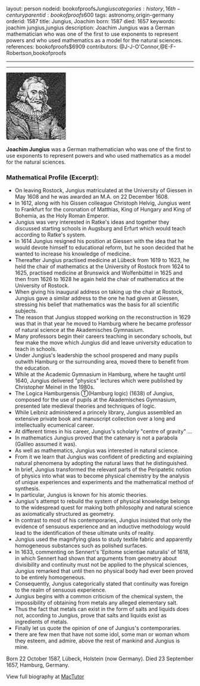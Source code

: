 layout: person
nodeid: bookofproofs$Jungius
categories: history,16th-century
parentid: bookofproofs$600
tags: astronomy,origin-germany
orderid: 1587
title: Jungius, Joachim
born: 1587
died: 1657
keywords: joachim jungius,jungius
description: Joachim Jungius was a German mathematician who was one of the first to use exponents to represent powers and who used mathematics as a model for the natural sciences.
references: bookofproofs$6909
contributors: @J-J-O'Connor,@E-F-Robertson,bookofproofs

---



---

![Jungius.jpg](https://github.com/bookofproofs/bookofproofs.github.io/blob/main/_sources/_assets/images/portraits/Jungius.jpg?raw=true)

**Joachim Jungius** was a German mathematician who was one of the first to use exponents to represent powers and who used mathematics as a model for the natural sciences.

### Mathematical Profile (Excerpt):
* On leaving Rostock, Jungius matriculated at the University of Giessen in May 1608 and he was awarded an M.A. on 22 December 1608.
* In 1612, along with his Gissen colleague Christoph Helvig, Jungius went to Frankfurt for the coronation of Matthias, King of Hungary and King of Bohemia, as the Holy Roman Emperor.
* Jungius was very interested in Ratke's ideas and together they discussed starting schools in Augsburg and Erfurt which would teach according to Ratke's system.
* In 1614 Jungius resigned his position at Giessen with the idea that he would devote himself to educational reform, but he soon decided that he wanted to increase his knowledge of medicine.
* Thereafter Jungius practised medicine at Lübeck from 1619 to 1623, he held the chair of mathematics at the University of Rostock from 1624 to 1625, practised medicine at Brunswick and Wolfenbüttel in 1625 and then from 1626 to 1628 he again held the chair of mathematics at the University of Rostock.
* When giving his inaugural address on taking up the chair at Rostock, Jungius gave a similar address to the one he had given at Giessen, stressing his belief that mathematics was the basis for all scientific subjects.
* The reason that Jungius stopped working on the reconstruction in 1629 was that in that year he moved to Hamburg where he became professor of natural science at the Akademisches Gymnasium.
* Many professors begin their careers teaching in secondary schools, but few make the move which Jungius did and leave university education to teach in schools.
* Under Jungius's leadership the school prospered and many pupils outwith Hamburg or the surrounding area, moved there to benefit from the education.
* While at the Academic Gymnasium in Hamburg, where he taught until 1640, Jungius delivered "physics" lectures which were published by Christopher Meinel in the 1980s.
* The Logica Hamburgensis Ⓣ(Hamburg logic) (1638) of Jungius, composed for the use of pupils at the Akademisches Gymnasium, presented late medieval theories and techniques of logic.
* While Leibniz administered a princely library, Jungius assembled an extensive private book and manuscript collection over a long and intellectually ecumenical career.
* At different times in his career, Jungius's scholarly "centre of gravity" ...
* In mathematics Jungius proved that the catenary is not a parabola (Galileo assumed it was).
* As well as mathematics, Jungius was interested in natural science.
* From it we learn that Jungius was confident of predicting and explaining natural phenomena by adopting the natural laws that he distinguished.
* In brief, Jungius transformed the relevant parts of the Peripatetic notion of physics into what was to become physical chemistry by the analysis of unique experiences and experiments and the mathematical method of synthesis.
* In particular, Jungius is known for his atomic theories.
* Jungius's attempt to rebuild the system of physical knowledge belongs to the widespread quest for making both philosophy and natural science as axiomatically structured as geometry.
* In contrast to most of his contemporaries, Jungius insisted that only the evidence of sensuous experience and an inductive methodology would lead to the identification of these ultimate units of reality.
* Jungius used the magnifying glass to study textile fabric and apparently homogeneous substances such as polished surfaces.
* In 1633, commenting on Sennert's 'Epitome scientiae naturalis' of 1618, in which Sennert had shown that arguments from geometry about divisibility and continuity must not be applied to the physical sciences, Jungius remarked that until then no physical body had ever been proved to be entirely homogeneous.
* Consequently, Jungius categorically stated that continuity was foreign to the realm of sensuous experience.
* Jungius begins with a common criticism of the chemical system, the impossibility of obtaining from metals any alleged elementary salt.
* Thus the fact that metals can exist in the form of salts and liquids does not, according to Jungius, prove that salts and liquids exist as ingredients of metals.
* Finally let us quote the opinion of one of Jungius's contemporaries.
* there are few men that have not some idol, some man or woman whom they esteem, and admire, above the rest of mankind and Jungius is mine.

Born 22 October 1587, Lübeck, Holstein (now Germany). Died 23 September 1657, Hamburg, Germany.

View full biography at [MacTutor](https://mathshistory.st-andrews.ac.uk/Biographies/Jungius/)
